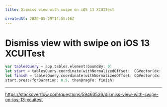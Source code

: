 ```yaml
---
title: Dismiss view with swipe on iOS 13 XCUITest

createdAt: 2020-05-29T14:55:16Z
---
```


# Dismiss view with swipe on iOS 13 XCUITest

```swift
var tablesQuery = app.tables.element(boundBy: 0)
let start = tablesQuery.coordinate(withNormalizedOffset:  CGVector(dx: 0.0, dy: 0.0))
let finish = tablesQuery.coordinate(withNormalizedOffset: CGVector(dx: 0.0, dy: 3.0))
start.press(forDuration: 0.5, thenDragTo: finish) 
```

---

https://stackoverflow.com/questions/59463536/dismiss-view-with-swipe-on-ios-13-xcuitest